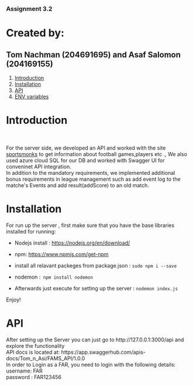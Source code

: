### Assignment 3.2

# Created by:
## Tom Nachman (204691695) and Asaf Salomon (204169155)

1. [Introduction ](#introduction)
2. [Installation ](#Installation)
3. [ API ](#ourAPI)
4. [ ENV variables ](#env)

<a name="Introduction"></a>
# Introduction
<br>
<p>
For the server side, we developed an API and worked with the site <a href="https://www.sportmonks.com/soccer-api/">sportsmonks</a> to get information about football games,players etc .,
We also used azure cloud SQL for our DB and worked with Swagger UI for conveninet API integration.
 <br>
In addition to the mandatory requirements, we implemented additional bonus requirements in league management such as add event log to the matche's Events and add result(addScore) to an old match.
</p>

<a name="Installation"></a>
# Installation
<p>
For run up the server , first make sure that you have the base libraries installed for running:

- Nodejs install : https://nodejs.org/en/download/
- npm: https://www.npmjs.com/get-npm
- install all relavant packeges from package.json  : `sudo npm i --save`
- nodemon :` npm install nodemon`

- Afterwards just execute for setting up the server : `nodemon index.js`

Enjoy!
</p>

<a name="ourAPI"></a>
# API
<p>
 After setting up the Server you can just go to http://127.0.0.1:3000/api and explore the functionality
 <br>
 API docs is located at: https://app.swaggerhub.com/apis-docs/Tom_n_Asi/FAMS_API/1.0.0
 <br>
 In order to Login as a FAR, you need to login with the following details:
 <br>
    username: FAR
 <br>
    password : FAR123456
</p>

